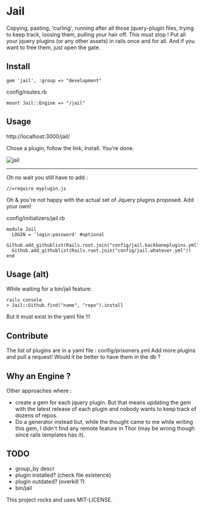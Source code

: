 # Jail

Copying, pasting, 'curling', running after all those jquery-plugin files, trying to keep track, loosing them, pulling your hair off. This must stop !
Put all your jquery plugins (or any other assets) in rails once and for all. 
And if you want to free them, just open the gate.

## Install

    gem 'jail', :group => "development"

config/routes.rb

    mount Jail::Engine => "/jail"

## Usage

http://localhost:3000/jail/

Chose a plugin, follow the link, Install. You're done.

![jail](/charly/jail/raw/master/jail.png)

---

Oh no wait you still have to add :

    //=require myplugin.js

Oh & you're not happy with the actual set of Jquery plugins proposed. Add your own!

config/initializers/jail.rb

    module Jail
      LOGIN = 'login:password' #optional
      Github.add_githublist(Rails.root.join("config/jail.backboneplugins.yml"))
      Github.add_githublist(Rails.root.join("config/jail.whatever.yml"))
    end


## Usage (alt)

While waiting for a bin/jail feature:

    rails console
    > Jail::Github.find("name", "repo").install

But it must exist in the yaml file !!!

## Contribute

The list of plugins are in a yaml file : config/prisoners.yml
Add more plugins and pull a request!
Would it be better to have them in the db ?


## Why an Engine ?

Other approaches where : 
  - create a gem for each jquery plugin. But that means updating the gem with the latest release of each plugin and nobody wants to keep track of dozens of repos. 
  - Do a generator instead but, while the thought came to me while writing this gem, I didn't find any remote feature in Thor (may be wrong though since rails templates has it).

## TODO

- group_by descr
- plugin installed? (check file existence)
- plugin outdated? (overkill ?)
- bin/jail


This project rocks and uses MIT-LICENSE.